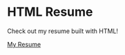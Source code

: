 # HTML Resume
Check out my resume built with HTML!

[My Resume](https://two-suns.github.io/html-resume/)
